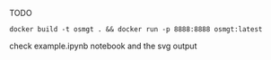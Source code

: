 TODO

```
docker build -t osmgt . && docker run -p 8888:8888 osmgt:latest
```


check example.ipynb notebook and the svg output